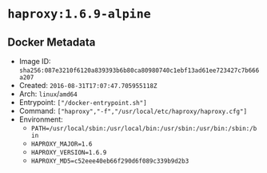 # `haproxy:1.6.9-alpine`

## Docker Metadata

- Image ID: `sha256:087e3210f6120a839393b6b80ca80980740c1ebf13ad61ee723427c7b666a207`
- Created: `2016-08-31T17:07:47.705955118Z`
- Arch: `linux`/`amd64`
- Entrypoint: `["/docker-entrypoint.sh"]`
- Command: `["haproxy","-f","/usr/local/etc/haproxy/haproxy.cfg"]`
- Environment:
  - `PATH=/usr/local/sbin:/usr/local/bin:/usr/sbin:/usr/bin:/sbin:/bin`
  - `HAPROXY_MAJOR=1.6`
  - `HAPROXY_VERSION=1.6.9`
  - `HAPROXY_MD5=c52eee40eb66f290d6f089c339b9d2b3`
